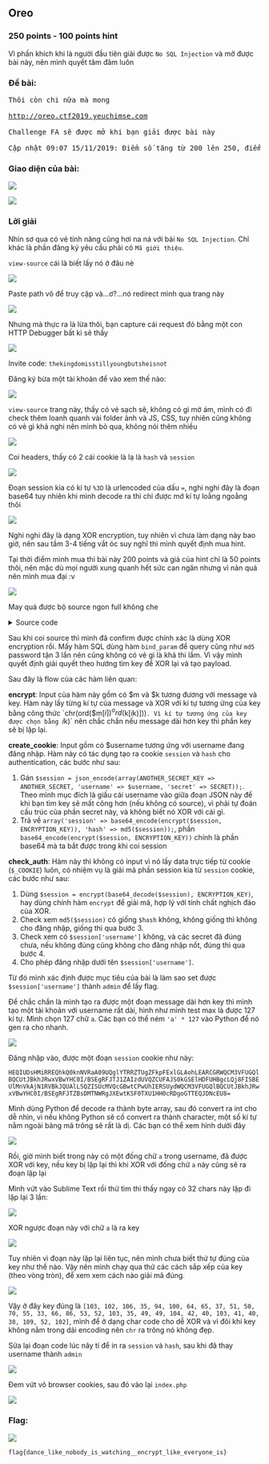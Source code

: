 ## Oreo
### 250 points - 100 points hint

Vì phấn khích khi là người đầu tiên giải được `No SQL Injection` và mở được bài này, nên mình quyết tâm đâm luôn

### Đề bài:
<pre>
Thôi còn chi nữa mà mong

<a href="http://oreo.ctf2019.yeuchimse.com">http://oreo.ctf2019.yeuchimse.com</a>

Challenge FA sẽ được mở khi bạn giải được bài này

Cập nhật 09:07 15/11/2019: Điểm số tăng từ 200 lên 250, điểm mua hint tăng từ 50 lên 100.
</pre>

### Giao diện của bài:

![][view]

![][view-register]

### Lời giải
Nhìn sơ qua có vẻ tính năng cũng hơi na ná với bài `No SQL Injection`. Chỉ khác là phần đăng ký yêu cầu phải có `Mã giới thiệu`.

`view-source` cái là biết lấy nó ở đâu nè

![][view-get-invite-code]

Paste path vô để truy cập và...ơ?...nó redirect mình qua trang này

![][view-register-disabled]

Nhưng mà thực ra là lừa thôi, bạn capture cái request đó bằng một con HTTP Debugger bất kì sẽ thấy

![][view-invite-code]

Invite code: `thekingdomisstillyoungbutsheisnot`

Đăng ký bừa một tài khoản để vào xem thế nào:

![][view-logged-in]

`view-source` trang này, thấy có vẻ sạch sẽ, không có gì mờ ám, mình có đi check thêm loanh quanh vài folder ảnh và JS, CSS, tuy nhiên cũng không có vẻ gì khả nghi nên mình bỏ qua, không nói thêm nhiều  

![][view-logged-in-source]

Coi headers, thấy có 2 cái cookie là lạ là `hash` và `session`

![][view-cookie]

Đoạn session kia có kí tự `%3D` là urlencoded của dấu `=`, nghi nghi đây là đoạn base64 tuy nhiên khi mình decode ra thì chỉ được mớ kí tự loằng ngoằng thôi

![][view-session-cookie-url-decoded]

Nghi nghi đây là dạng XOR encryption, tuy nhiên vì chưa làm dạng này bao giờ, nên sau tầm 3-4 tiếng vắt óc suy nghĩ thì mình quyết định mua hint. 

Tại thời điểm mình mua thì bài này 200 points và giá của hint chỉ là 50 points thôi, nên mặc dù mọi người xung quanh hết sức can ngăn nhưng vì nản quá nên mình mua đại :v

![][hint]

May quá được bộ source ngon full không che

<details>
  <summary>Source code</summary> 
  
  ```php
  <?php
  
  function get_db_connection()
  {
      $conn = new mysqli(DB_SERVER, DB_USER, DB_PASSWORD, DB_DATABASE);
  
      if ($conn->connect_error) {
          die('Lỗi database: ' . $conn->connect_error);
      }
  
      return $conn;
  }
  
  
  function register($username, $password)
  {
      $conn = get_db_connection();
  
      $stmt = $conn->prepare("INSERT INTO users (username, password) VALUES (?, ?)");
      $stmt->bind_param("ss", $username, md5(md5(md5($password))));
      $stmt->execute();
  
      $success = $conn->affected_rows > 0;
  
      $stmt->close();
      $conn->close();
  
      return $success;
  }
  
  
  function login($username, $password)
  {
      $conn = get_db_connection();
  
      $stmt = $conn->prepare("SELECT * FROM users WHERE username = ? and password = ?");
      $stmt->bind_param("ss", $username, md5(md5(md5($password))));
      $stmt->execute();
      $stmt->store_result();
  
      $success = $stmt->num_rows > 0;
  
      $stmt->close();
      $conn->close();
  
      return $success;
  }
  
  
  function encrypt($m, $k)
  {
      $result = '';
      for ($i = 0; $i < strlen($m); $i++) {
          $result .= chr(ord($m[$i]) ^ ord($k[$i % strlen($k)]));
      }
  
      return $result;
  }
  
  
  function create_cookie($username)
  {
      $session = json_encode(array(ANOTHER_SECRET_KEY => ANOTHER_SECRET, 'username' => $username, 'secret' => SECRET));
  
      return array('session' => base64_encode(encrypt($session, ENCRYPTION_KEY)), 'hash' => md5($session));
  }
  
  
  function check_auth()
  {
      if (isset($_COOKIE['session']) && isset($_COOKIE['hash'])) {
          $session = $_COOKIE['session'];
          $hash = $_COOKIE['hash'];
  
          $session = encrypt(base64_decode($session), ENCRYPTION_KEY);
          if (md5($session) == $hash) {
              try {
                  $session = json_decode($session, true);
                  if (isset($session['username']) && isset($session['secret']) && isset($session[ANOTHER_SECRET_KEY])) {
                      if ($session['secret'] === SECRET && $session[ANOTHER_SECRET_KEY] === ANOTHER_SECRET) {
                          return $session['username'];
                      }
                  }
              } catch (Exception $e) {
              }
          }
      }
  
      return null;
  }
  ```
</details>

Sau khi coi source thì mình đã confirm được chính xác là dùng XOR encryption rồi. Mấy hàm SQL dùng hàm `bind_param` để query cũng như `md5` password tận 3 lần nên cũng không có vẻ gì là khả thi lắm. Vì vậy mình quyết định giải quyết theo hướng tìm key để XOR lại và tạo payload.

Sau đây là flow của các hàm liên quan:

**encrypt**: Input của hàm này gồm có $m và $k tương đương với message và key. Hàm này lấy từng kí tự của message và XOR với kí tự tương ứng của key bằng công thức `chr(ord($m[$i]) ^ ord($k[$i % strlen($k)]))`. Vì kí tự tương ứng của key được chọn bằng `$i % strlen($k)` nên chắc chắn nếu message dài hơn key thì phần key sẽ bị lặp lại.

**create_cookie**: Input gồm có $username tương ứng với username đang đăng nhập. Hàm này có tác dụng tạo ra cookie `session` và `hash` cho authentication, các bước như sau:
1. Gán `$session = json_encode(array(ANOTHER_SECRET_KEY => ANOTHER_SECRET, 'username' => $username, 'secret' => SECRET));`. Theo mình mục đích là giấu cái username vào giữa đoạn JSON này để khi bạn tìm key sẽ mất công hơn (nếu không có source), vì phải tự đoán cấu trúc của phần secret này, và không biết nó XOR với cái gì.
2. Trả về `array('session' => base64_encode(encrypt($session, ENCRYPTION_KEY)), 'hash' => md5($session));`, phần `base64_encode(encrypt($session, ENCRYPTION_KEY))` chính là phần base64 mà ta bắt được trong khi coi session

**check_auth**: Hàm này thì không có input vì nó lấy data trực tiếp từ cookie (`$_COOKIE`) luôn, có nhiệm vụ là giải mã phần session kia từ `session` cookie, các bước như sau:
1. Dùng `$session = encrypt(base64_decode($session), ENCRYPTION_KEY)`, hay dùng chính hàm `encrypt` để giải mã, hợp lý với tính chất nghịch đảo của XOR.
2. Check xem `md5($session)` có giống `$hash` không, không giống thì không cho đăng nhập, giống thì qua bước 3.
3. Check xem có `$session['username']` không, và các secret đã đúng chưa, nếu không đúng cũng không cho đăng nhập nốt, đúng thì qua bước 4.
4. Cho phép đăng nhập dưới tên `$session['username']`.

Từ đó mình xác định được mục tiêu của bài là làm sao set được `$session['username']` thành `admin` để lấy flag.

Để chắc chắn là mình tạo ra được một đoạn message dài hơn key thì mình tạo một tài khoản với username rất dài, hình như mình test max là được 127 kí tự. Mình chọn 127 chữ `a`. Các bạn có thể ném `'a' * 127` vào Python để nó gen ra cho nhanh.

![][username-generator]

Đăng nhập vào, được một đoạn `session` cookie như này:

`
HEQIUDsHMiRREQhkQ0knNVRaA09UQglYTRRZTUgZFkpFExlGLAohLEARCGRWQCM3VFUGQlBQCUtJBkhJRwxVBwYHC0I/BSEgRFJTJ1ZAIzdUVQZCUFAJS0kGSElHDFUHBgcLQj8FISBEUlMnVkAjN1RVBkJQUAlLSQZISUcMVQcGBwtCPwUhIERSUydWQCM3VFUGQlBQCUtJBkhJRwxVBwYHC0I/BSEgRFJTZBsDMTNWRgJXEwtKSF0TXU1HH0cRDgoGTTEQJDNcEU8=
`

Mình dùng Python để decode ra thành byte array, sau đó convert ra int cho dễ nhìn, vì nếu không Python sẽ cố convert ra thành character, một số kí tự nằm ngoài bảng mã trông sẽ rất là dị. Các bạn có thể xem hình dưới đây

![][decode]

Rồi, giờ mình biết trong này có một đống chữ `a` trong username, đã được XOR với key, nếu key bị lặp lại thì khi XOR với đống chữ `a` này cũng sẽ ra đoạn lặp lại

Mình vứt vào Sublime Text rồi thử tìm thì thấy ngay có 32 chars này lặp đi lặp lại 3 lần:

![][repetitive-text]

XOR ngược đoạn này với chữ `a` là ra key

![][key]

Tuy nhiên vì đoạn này lặp lại liên tục, nên mình chưa biết thứ tự đúng của key như thế nào. Vậy nên mình chạy qua thử các cách sắp xếp của key (theo vòng tròn), để xem xem cách nào giải mã đúng.

![][find-key-offset]

Vậy ở đây key đúng là `[103, 102, 106, 35, 94, 100, 64, 65, 37, 51, 50, 70, 55, 33, 66, 86, 53, 52, 103, 35, 49, 49, 104, 42, 40, 103, 41, 40, 38, 109, 52, 102]`, mình để ở dạng char code cho dễ XOR và vì đôi khi key không nằm trong dải encoding nên `chr` ra trông nó không đẹp.

Sửa lại đoạn code lúc nãy tí để in ra `session` và `hash`, sau khi đã thay username thành `admin`

![][final-key-and-hash]

Đem vứt vô browser cookies, sau đó vào lại `index.php`

![][final-cookies]

### Flag:
![][flag]

```
flag{dance_like_nobody_is_watching__encrypt_like_everyone_is}
```

[view]: assets/OREO/view.png
[view-register]: assets/OREO/view-register.png
[view-get-invite-code]: assets/OREO/view-get-invite-code.png
[view-register-disabled]: assets/OREO/view-register-disabled.png
[view-invite-code]: assets/OREO/view-invite-code.png
[view-logged-in]: assets/OREO/view-logged-in.png
[view-logged-in-source]: assets/OREO/view-logged-in-source.png
[view-cookie]: assets/OREO/view-cookie.png
[view-session-cookie-url-decoded]: assets/OREO/view-session-cookie-url-decoded.png
[hint]: assets/OREO/hint.png
[username-generator]: assets/OREO/username-generator.png
[decode]: assets/OREO/decode.png
[repetitive-text]: assets/OREO/repetitive-text.png
[key]: assets/OREO/key.png
[find-key-offset]: assets/OREO/find-key-offset.png
[final-key-and-hash]: assets/OREO/final-key-and-hash.png
[final-cookies]: assets/OREO/final-cookies.png
[flag]: assets/OREO/flag.png
